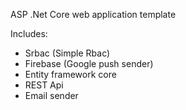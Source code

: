 ASP .Net Core web application template

Includes:
  * Srbac (Simple Rbac)
  * Firebase (Google push sender)
  * Entity framework core
  * REST Api
  * Email sender
